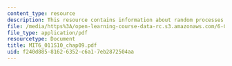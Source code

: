```yaml
---
content_type: resource
description: This resource contains information about random processes.
file: /media/https%3A/open-learning-course-data-rc.s3.amazonaws.com/6-011-introduction-to-communication-control-and-signal-processing-spring-2010/f240d88581626352c6a17eb2872504aa_MIT6_011S10_chap09.pdf
file_type: application/pdf
resourcetype: Document
title: MIT6_011S10_chap09.pdf
uid: f240d885-8162-6352-c6a1-7eb2872504aa
---
```


